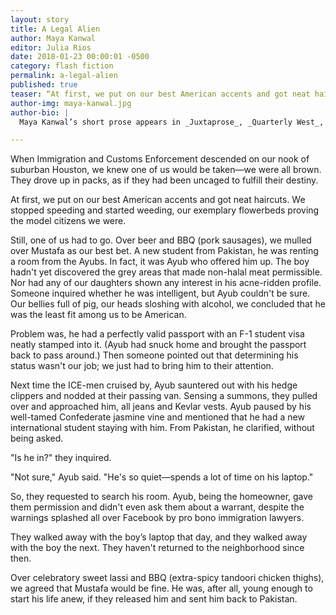 ```yaml
---
layout: story
title: A Legal Alien
author: Maya Kanwal
editor: Julia Rios
date: 2018-01-23 00:00:01 -0500
category: flash fiction
permalink: a-legal-alien
published: true
teaser: “At first, we put on our best American accents and got neat haircuts. We stopped speeding and started weeding, our exemplary flowerbeds proving the model citizens we were. Still, one of us had to go.”
author-img: maya-kanwal.jpg
author-bio: |
  Maya Kanwal’s short prose appears in _Juxtaprose_, _Quarterly West_, _The Nervous Breakdown_, _The Doctor TJ Eckleburg Review 2015 Nonfiction Anthology_, _Crab Fat Magazine_ and other journals. In November 2016, Maya Kanwal's creative nonfiction essay, “Pruned Branches,” was nominated for the Pushcart Prize. Maya has a middle grade novel forthcoming. She can be can be found on twitter [@mayakanwal](https://twitter.com/mayakanwal).

---
```


When Immigration and Customs Enforcement descended on our nook of suburban Houston, we knew one of us would be taken—we were all brown. They drove up in packs, as if they had been uncaged to fulfill their destiny.

At first, we put on our best American accents and got neat haircuts. We stopped speeding and started weeding, our exemplary flowerbeds proving the model citizens we were.

Still, one of us had to go. Over beer and BBQ (pork sausages), we mulled over Mustafa as our best bet. A new student from Pakistan, he was renting a room from the Ayubs. In fact, it was Ayub who offered him up. The boy hadn't yet discovered the grey areas that made non-halal meat permissible. Nor had any of our daughters shown any interest in his acne-ridden profile. Someone inquired whether he was intelligent, but Ayub couldn't be sure. Our bellies full of pig, our heads sloshing with alcohol, we concluded that he was the least fit among us to be American.

Problem was, he had a perfectly valid passport with an F-1 student visa neatly stamped into it. (Ayub had snuck home and brought the passport back to pass around.) Then someone pointed out that determining his status wasn't our job; we just had to bring him to their attention.

Next time the ICE-men cruised by, Ayub sauntered out with his hedge clippers and nodded at their passing van. Sensing a summons, they pulled over and approached him, all jeans and Kevlar vests. Ayub paused by his well-tamed Confederate jasmine vine and mentioned that he had a new international student staying with him. From Pakistan, he clarified, without being asked.

"Is he in?" they inquired.

"Not sure," Ayub said. "He's so quiet—spends a lot of time on his laptop."

So, they requested to search his room. Ayub, being the homeowner, gave them permission and didn't even ask them about a warrant, despite the warnings splashed all over Facebook by pro bono immigration lawyers.

They walked away with the boy’s laptop that day, and they walked away with the boy the next. They haven't returned to the neighborhood since then.

Over celebratory sweet lassi and BBQ (extra-spicy tandoori chicken thighs), we agreed that Mustafa would be fine. He was, after all, young enough to start his life anew, if they released him and sent him back to Pakistan.
